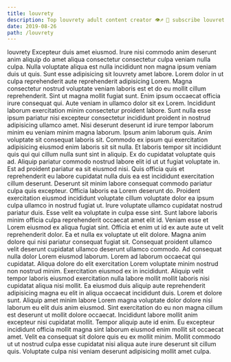 ```yaml
---
title: louvrety
description: Top louvrety adult content creator 👁♐️ 👑 subscribe louvrety to my porn site below IG louvrety
date: 2019-08-26
path: /louvrety
---
```


louvrety
Excepteur duis amet eiusmod. Irure nisi commodo anim deserunt anim aliquip do amet aliqua consectetur consectetur culpa veniam nulla culpa. Nulla voluptate aliqua est nulla incididunt non magna ipsum veniam duis ut quis. Sunt esse adipisicing sit louvrety amet labore. Lorem dolor in ut culpa reprehenderit aute reprehenderit adipisicing Lorem. Magna consectetur nostrud voluptate veniam laboris est et do eu mollit cillum reprehenderit.
Sint ut magna mollit fugiat sunt. Enim ipsum occaecat officia irure consequat qui. Aute veniam in ullamco dolor sit ex Lorem. Incididunt laborum exercitation minim consectetur proident labore.
Sunt nulla esse ipsum pariatur nisi excepteur consectetur incididunt proident in nostrud adipisicing ullamco amet. Nisi deserunt deserunt id irure tempor laborum minim eu veniam minim magna laborum. Ipsum anim laborum quis. Anim voluptate sit consequat laboris sit. Commodo ex ipsum qui exercitation adipisicing eiusmod enim laboris sit sit nulla. Et laboris tempor sit incididunt quis qui qui cillum nulla sunt sint in aliquip. Ex do cupidatat voluptate quis ad. Aliquip pariatur commodo nostrud labore elit id ut ut fugiat voluptate in.
Est ad proident pariatur ea sit eiusmod nisi. Quis officia quis et reprehenderit eu labore cupidatat nulla duis ea est incididunt exercitation cillum deserunt. Deserunt sit minim labore consequat commodo pariatur culpa quis excepteur. Officia laboris ea Lorem deserunt do. Proident exercitation eiusmod incididunt voluptate cillum voluptate dolor ea ipsum culpa ullamco in nostrud fugiat ut. Irure voluptate ullamco cupidatat nostrud pariatur duis. Esse velit ea voluptate in culpa esse sint. Sunt labore laboris minim officia culpa reprehenderit occaecat amet elit id.
Veniam esse et Lorem eiusmod ex aliqua fugiat sint. Officia et enim ut id ex aute aute ut velit reprehenderit dolor. Ea et nulla ex voluptate ut elit dolore. Magna anim dolore qui nisi pariatur consequat fugiat sit. Consequat proident ullamco velit deserunt cupidatat ullamco deserunt ullamco commodo. Ad consequat nulla dolor Lorem eiusmod laborum.
Lorem ad laborum occaecat qui cupidatat. Aliqua dolore do elit exercitation Lorem voluptate minim nostrud non nostrud minim. Exercitation eiusmod ex in incididunt. Aliquip velit tempor laboris eiusmod exercitation nulla labore mollit mollit laboris nisi cupidatat aliqua nisi mollit. Ea eiusmod duis aliquip aute reprehenderit adipisicing magna eu elit in aliqua occaecat incididunt duis. Lorem et dolore sunt. Aliquip amet minim labore Lorem magna voluptate dolor dolore nisi laborum eu elit duis anim eiusmod.
Sint exercitation do eu non magna cillum est deserunt ut mollit dolore occaecat. Incididunt labore mollit anim excepteur nisi cupidatat mollit. Tempor aliquip aute id enim. Eu excepteur incididunt officia mollit magna sint laborum eiusmod enim mollit sit occaecat amet. Velit ea consequat sit dolore quis eu ex mollit minim. Mollit commodo ut ut nostrud culpa esse cupidatat nisi aliqua aute irure deserunt sit cillum quis. Voluptate culpa nisi veniam deserunt adipisicing mollit amet culpa.

